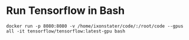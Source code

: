 # Run Tensorflow in Bash
`docker run -p 8080:8080 -v /home/ixonstater/code/:/root/code --gpus all -it tensorflow/tensorflow:latest-gpu bash`
